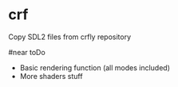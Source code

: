 # crf

Copy SDL2 files from crfly repository

#near toDo

* Basic rendering function (all modes included)
* More shaders stuff
